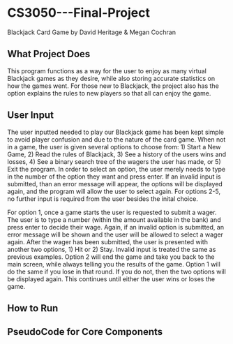 # CS3050---Final-Project

Blackjack Card Game by David Heritage & Megan Cochran

## What Project Does
This program functions as a way for the user to enjoy as many virtual Blackjack games as they desire, while also storing accurate statistics on how the games went. For those new to Blackjack, the project also has the option explains the rules to new players so that all can enjoy the game.

## User Input
The user inputted needed to play our Blackjack game has been kept simple to avoid player confusion and due to the nature of the card game. When not in a game, the user is given several options to choose from: 1) Start a New Game, 2) Read the rules of Blackjack, 3) See a history of the users wins and losses, 4) See a binary search tree of the wagers the user has made, or 5) Exit the program. In order to select an option, the user merely needs to type in the number of the option they want and press enter. If an invalid input is submitted, than an error message will appear, the options will be displayed again, and the program will allow the user to select again. For options 2-5, no further input is required from the user besides the inital choice. 

For option 1, once a game starts the user is requested to submit a wager. The user is to type a number (within the amount available in the bank) and press enter to decide their wage. Again, if an invalid option is submitted, an error message will be shown and the user will be allowed to select a wager again. After the wager has been submitted, the user is presented with another two options, 1) Hit or 2) Stay. Invalid input is treated the same as previous examples. Option 2 will end the game and take you back to the main screen, while always telling you the results of the game. Option 1 will do the same if you lose in that round. If you do not, then the two options will be displayed again. This continues until either the user wins or loses the game.

## How to Run

## PseudoCode for Core Components
